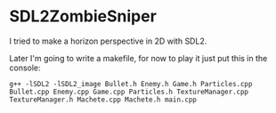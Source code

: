 # SDL2ZombieSniper

I tried to make a horizon perspective in 2D with SDL2.

Later I'm going to write a makefile, for now to play it just put this in the console:
```
g++ -lSDL2 -lSDL2_image Bullet.h Enemy.h Game.h Particles.cpp Bullet.cpp Enemy.cpp Game.cpp Particles.h TextureManager.cpp TextureManager.h Machete.cpp Machete.h main.cpp
``` 
